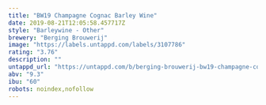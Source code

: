 ```yaml
---
title: "BW19 Champagne Cognac Barley Wine"
date: 2019-08-21T12:05:58.457717Z
style: "Barleywine - Other"
brewery: "Berging Brouwerij"
image: "https://labels.untappd.com/labels/3107786"
rating: "3.76"
description: ""
untappd_url: "https://untappd.com/b/berging-brouwerij-bw19-champagne-cognac-barley-wine/3107786"
abv: "9.3"
ibu: "60"
robots: noindex,nofollow
---
```

